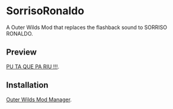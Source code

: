 # SorrisoRonaldo
A Outer Wilds Mod that replaces the flashback sound to SORRISO RONALDO.

## Preview
[PU TA QUE PA RIU !!!](https://youtu.be/8cMm1CNeJVM).

## Installation
[Outer Wilds Mod Manager](https://outerwildsmods.com/mod-manager/).
